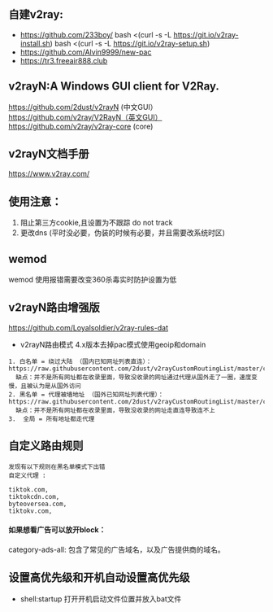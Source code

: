 ## 自建v2ray:
  * https://github.com/233boy/
  bash <(curl -s -L https://git.io/v2ray-install.sh)
  bash <(curl -s -L https://git.io/v2ray-setup.sh)
  * https://github.com/Alvin9999/new-pac
  * https://tr3.freeair888.club
## v2rayN:A Windows GUI client for V2Ray.
https://github.com/2dust/v2rayN (中文GUI）
https://github.com/v2ray/V2RayN（英文GUI）
https://github.com/v2ray/v2ray-core (core)
## v2rayN文档手册
https://www.v2ray.com/
## 使用注意：
1. 阻止第三方cookie,且设置为不跟踪 do not track
2. 更改dns (平时没必要，伪装的时候有必要，并且需要改系统时区)

## wemod
wemod 使用报错需要改变360杀毒实时防护设置为低
## v2rayN路由增强版
https://github.com/Loyalsoldier/v2ray-rules-dat
* v2rayN路由模式
  4.x版本去掉pac模式使用geoip和domain
```
1. 白名单 = 绕过大陆 （国内已知网址列表直连）：
https://raw.githubusercontent.com/2dust/v2rayCustomRoutingList/master/custom_routing_rules_whitelist
  缺点：并不是所有网址都在收录里面，导致没收录的网址通过代理从国外走了一圈，速度变慢，且被认为是从国外访问
2. 黑名单 = 代理被墙地址 （国外已知网址列表代理）：
https://raw.githubusercontent.com/2dust/v2rayCustomRoutingList/master/custom_routing_rules_blacklist
  缺点：并不是所有网址都在收录里面，导致没收录的网址走直连导致连不上
3.  全局 = 所有地址都走代理
```
## 自定义路由规则
```
发现有以下规则在黑名单模式下出错
自定义代理 :

tiktok.com,
tiktokcdn.com,
byteoversea.com,
tiktokv.com,
```

#### 如果想看广告可以放开block：
category-ads-all: 包含了常见的广告域名，以及广告提供商的域名。


## 设置高优先级和开机自动设置高优先级
* shell:startup
打开开机启动文件位置并放入bat文件

